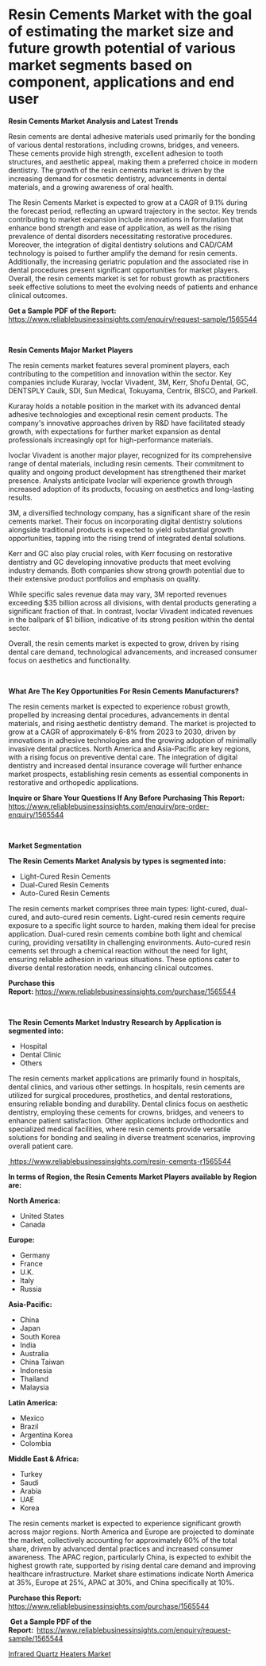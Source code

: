 <p><h1>Resin Cements Market with the goal of estimating the market size and future growth potential of various market segments based on component, applications and end user</h1></p><p><strong>Resin Cements Market Analysis and Latest Trends</strong></p>
<p><p>Resin cements are dental adhesive materials used primarily for the bonding of various dental restorations, including crowns, bridges, and veneers. These cements provide high strength, excellent adhesion to tooth structures, and aesthetic appeal, making them a preferred choice in modern dentistry. The growth of the resin cements market is driven by the increasing demand for cosmetic dentistry, advancements in dental materials, and a growing awareness of oral health.</p><p>The Resin Cements Market is expected to grow at a CAGR of 9.1% during the forecast period, reflecting an upward trajectory in the sector. Key trends contributing to market expansion include innovations in formulation that enhance bond strength and ease of application, as well as the rising prevalence of dental disorders necessitating restorative procedures. Moreover, the integration of digital dentistry solutions and CAD/CAM technology is poised to further amplify the demand for resin cements. Additionally, the increasing geriatric population and the associated rise in dental procedures present significant opportunities for market players. Overall, the resin cements market is set for robust growth as practitioners seek effective solutions to meet the evolving needs of patients and enhance clinical outcomes.</p></p>
<p><strong>Get a Sample PDF of the Report:&nbsp;</strong> <a href="https://www.reliablebusinessinsights.com/enquiry/request-sample/1565544?utm_campaign=2534&utm_medium=2&utm_source=Github&utm_content=ia&utm_term=04042025&utm_id=resin-cements">https://www.reliablebusinessinsights.com/enquiry/request-sample/1565544</a></p>
<p>&nbsp;</p>
<p><strong>Resin Cements Major Market Players</strong></p>
<p><p>The resin cements market features several prominent players, each contributing to the competition and innovation within the sector. Key companies include Kuraray, Ivoclar Vivadent, 3M, Kerr, Shofu Dental, GC, DENTSPLY Caulk, SDI, Sun Medical, Tokuyama, Centrix, BISCO, and Parkell.</p><p>Kuraray holds a notable position in the market with its advanced dental adhesive technologies and exceptional resin cement products. The company's innovative approaches driven by R&D have facilitated steady growth, with expectations for further market expansion as dental professionals increasingly opt for high-performance materials.</p><p>Ivoclar Vivadent is another major player, recognized for its comprehensive range of dental materials, including resin cements. Their commitment to quality and ongoing product development has strengthened their market presence. Analysts anticipate Ivoclar will experience growth through increased adoption of its products, focusing on aesthetics and long-lasting results.</p><p>3M, a diversified technology company, has a significant share of the resin cements market. Their focus on incorporating digital dentistry solutions alongside traditional products is expected to yield substantial growth opportunities, tapping into the rising trend of integrated dental solutions.</p><p>Kerr and GC also play crucial roles, with Kerr focusing on restorative dentistry and GC developing innovative products that meet evolving industry demands. Both companies show strong growth potential due to their extensive product portfolios and emphasis on quality.</p><p>While specific sales revenue data may vary, 3M reported revenues exceeding $35 billion across all divisions, with dental products generating a significant fraction of that. In contrast, Ivoclar Vivadent indicated revenues in the ballpark of $1 billion, indicative of its strong position within the dental sector.</p><p>Overall, the resin cements market is expected to grow, driven by rising dental care demand, technological advancements, and increased consumer focus on aesthetics and functionality.</p></p>
<p>&nbsp;</p>
<p><strong>What Are The Key Opportunities For Resin Cements Manufacturers?</strong></p>
<p><p>The resin cements market is expected to experience robust growth, propelled by increasing dental procedures, advancements in dental materials, and rising aesthetic dentistry demand. The market is projected to grow at a CAGR of approximately 6-8% from 2023 to 2030, driven by innovations in adhesive technologies and the growing adoption of minimally invasive dental practices. North America and Asia-Pacific are key regions, with a rising focus on preventive dental care. The integration of digital dentistry and increased dental insurance coverage will further enhance market prospects, establishing resin cements as essential components in restorative and orthopedic applications.</p></p>
<p><strong>Inquire or Share Your Questions If Any Before Purchasing This Report:</strong> <a href="https://www.reliablebusinessinsights.com/enquiry/pre-order-enquiry/1565544?utm_campaign=2534&utm_medium=2&utm_source=Github&utm_content=ia&utm_term=04042025&utm_id=resin-cements">https://www.reliablebusinessinsights.com/enquiry/pre-order-enquiry/1565544</a></p>
<p>&nbsp;</p>
<p><strong>Market Segmentation</strong></p>
<p><strong>The Resin Cements Market Analysis by types is segmented into:</strong></p>
<p><ul><li>Light-Cured Resin Cements</li><li>Dual-Cured Resin Cements</li><li>Auto-Cured Resin Cements</li></ul></p>
<p><p>The resin cements market comprises three main types: light-cured, dual-cured, and auto-cured resin cements. Light-cured resin cements require exposure to a specific light source to harden, making them ideal for precise application. Dual-cured resin cements combine both light and chemical curing, providing versatility in challenging environments. Auto-cured resin cements set through a chemical reaction without the need for light, ensuring reliable adhesion in various situations. These options cater to diverse dental restoration needs, enhancing clinical outcomes.</p></p>
<p><strong>Purchase this Report:&nbsp;</strong><a href="https://www.reliablebusinessinsights.com/purchase/1565544?utm_campaign=2534&utm_medium=2&utm_source=Github&utm_content=ia&utm_term=04042025&utm_id=resin-cements">https://www.reliablebusinessinsights.com/purchase/1565544</a></p>
<p>&nbsp;</p>
<p><strong>The Resin Cements Market Industry Research by Application is segmented into:</strong></p>
<p><ul><li>Hospital</li><li>Dental Clinic</li><li>Others</li></ul></p>
<p><p>The resin cements market applications are primarily found in hospitals, dental clinics, and various other settings. In hospitals, resin cements are utilized for surgical procedures, prosthetics, and dental restorations, ensuring reliable bonding and durability. Dental clinics focus on aesthetic dentistry, employing these cements for crowns, bridges, and veneers to enhance patient satisfaction. Other applications include orthodontics and specialized medical facilities, where resin cements provide versatile solutions for bonding and sealing in diverse treatment scenarios, improving overall patient care.</p></p>
<p><a href="https://www.reliablebusinessinsights.com/resin-cements-r1565544?utm_campaign=2534&utm_medium=2&utm_source=Github&utm_content=ia&utm_term=04042025&utm_id=resin-cements">&nbsp;https://www.reliablebusinessinsights.com/resin-cements-r1565544</a></p>
<p><strong>In terms of Region, the Resin Cements Market Players available by Region are:</strong></p>
<p>
    <p> <strong> North America: </strong>
        <ul>
            <li>United States</li>
            <li>Canada</li>
        </ul>
        </p> 
    <p> <strong> Europe: </strong>
        <ul>
            <li>Germany</li>
            <li>France</li>
            <li>U.K.</li>
            <li>Italy</li>
            <li>Russia</li>
        </ul>
        </p> 
    <p> <strong> Asia-Pacific: </strong>
        <ul>
            <li>China</li>
            <li>Japan</li>
            <li>South Korea</li>
            <li>India</li>
            <li>Australia</li>
            <li>China Taiwan</li>
            <li>Indonesia</li>
            <li>Thailand</li>
            <li>Malaysia</li>
        </ul>
        </p> 
    <p> <strong> Latin America: </strong>
        <ul>
            <li>Mexico</li>
            <li>Brazil</li>
            <li>Argentina Korea</li>
            <li>Colombia</li>
        </ul>
        </p> 
    <p> <strong> Middle East & Africa: </strong>
        <ul>
            <li>Turkey</li>
            <li>Saudi</li>
            <li>Arabia</li>
            <li>UAE</li>
            <li>Korea</li>
        </ul>
    </p>
    </p>
<p><p>The resin cements market is expected to experience significant growth across major regions. North America and Europe are projected to dominate the market, collectively accounting for approximately 60% of the total share, driven by advanced dental practices and increased consumer awareness. The APAC region, particularly China, is expected to exhibit the highest growth rate, supported by rising dental care demand and improving healthcare infrastructure. Market share estimations indicate North America at 35%, Europe at 25%, APAC at 30%, and China specifically at 10%.</p></p>
<p><strong>Purchase this Report: </strong><a href="https://www.reliablebusinessinsights.com/purchase/1565544?utm_campaign=2534&utm_medium=2&utm_source=Github&utm_content=ia&utm_term=04042025&utm_id=resin-cements">https://www.reliablebusinessinsights.com/purchase/1565544</a></p>
<p>&nbsp;<strong>Get a Sample PDF of the Report:&nbsp;&nbsp;</strong><a href="https://www.reliablebusinessinsights.com/enquiry/request-sample/1565544?utm_campaign=2534&utm_medium=2&utm_source=Github&utm_content=ia&utm_term=04042025&utm_id=resin-cements">https://www.reliablebusinessinsights.com/enquiry/request-sample/1565544</a></p>
<p><strong></strong></p>
<p><p><a href="https://github.com/bolalfredia7777/Market-Research-Report-List-1/blob/main/infrared-quartz-heaters-market.md?utm_campaign=2534&utm_medium=2&utm_source=Github&utm_content=ia&utm_term=04042025&utm_id=resin-cements">Infrared Quartz Heaters Market</a></p></p>